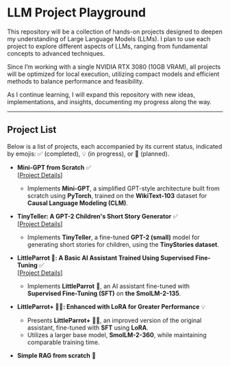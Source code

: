 # LLM Project Playground

This repository will be a collection of hands-on projects designed to deepen my understanding of Large Language Models (LLMs). I plan to use each project to explore different aspects of LLMs, ranging from fundamental concepts to advanced techniques.

Since I’m working with a single NVIDIA RTX 3080 (10GB VRAM), all projects will be optimized for local execution, utilizing compact models and efficient methods to balance performance and feasibility.

As I continue learning, I will expand this repository with new ideas, implementations, and insights, documenting my progress along the way.

---

## Project List

Below is a list of projects, each accompanied by its current status, indicated by emojis: ✅ (completed), 💡 (in progress), or 📑 (planned).

- **Mini-GPT from Scratch** ✅  
[[Project Details](https://github.com/ppannattee/LLM-Project-Playground/blob/main/projects/Mini-GPT/description.md)]

  - Implements **Mini-GPT**, a simplified GPT-style architecture built from scratch using **PyTorch**, trained on the **WikiText-103** dataset for **Causal Language Modeling (CLM)**.

- **TinyTeller: A GPT-2 Children's Short Story Generator** ✅  
  [[Project Details](https://github.com/ppannattee/LLM-Project-Playground/blob/main/projects/TinyTeller/description.md)]
  
  - Implements **TinyTeller**, a fine-tuned **GPT-2 (small)** model for generating short stories for children, using the **TinyStories dataset**.
  
- **LittleParrot 🦜: A Basic AI Assistant Trained Using Supervised Fine-Tuning** ✅  
  [[Project Details](https://github.com/ppannattee/LLM-Project-Playground/blob/main/projects/LittleParrot/description.md)]

  - Implements **LittleParrot** 🦜, an AI assistant fine-tuned with **Supervised Fine-Tuning (SFT)** on **the SmolLM-2-135**.

- **LittleParrot+ 🦜🦜: Enhanced with LoRA for Greater Performance** 💡  
  - Presents **LittleParrot+** 🦜🦜, an improved version of the original assistant, fine-tuned with **SFT** using **LoRA**.  
  - Utilizes a larger base model, **SmolLM-2-360**, while maintaining comparable training time.

- **Simple RAG from scratch** 📑